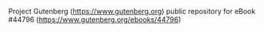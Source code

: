Project Gutenberg (https://www.gutenberg.org) public repository for eBook #44796 (https://www.gutenberg.org/ebooks/44796)
